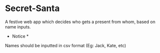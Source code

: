 # Secret-Santa
A festive web app which decides who gets a present from whom, based on name inputs.

* Notice *

Names should be inputted in csv format (Eg: Jack, Kate, etc)
